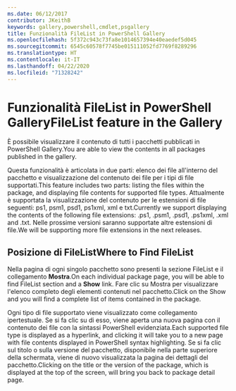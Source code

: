 ```yaml
---
ms.date: 06/12/2017
contributor: JKeithB
keywords: gallery,powershell,cmdlet,psgallery
title: Funzionalità FileList in PowerShell Gallery
ms.openlocfilehash: 5f372c943c73fa8e1014657394e40eaedef5d045
ms.sourcegitcommit: 6545c60578f7745be015111052fd7769f8289296
ms.translationtype: HT
ms.contentlocale: it-IT
ms.lasthandoff: 04/22/2020
ms.locfileid: "71328242"
---
```

# <a name="filelist-feature-in-the-gallery"></a><span data-ttu-id="ea601-103">Funzionalità FileList in PowerShell Gallery</span><span class="sxs-lookup"><span data-stu-id="ea601-103">FileList feature in the Gallery</span></span>

<span data-ttu-id="ea601-104">È possibile visualizzare il contenuto di tutti i pacchetti pubblicati in PowerShell Gallery.</span><span class="sxs-lookup"><span data-stu-id="ea601-104">You are able to view the contents in all packages published in the gallery.</span></span>

<span data-ttu-id="ea601-105">Questa funzionalità è articolata in due parti: elenco dei file all'interno del pacchetto e visualizzazione del contenuto dei file per i tipi di file supportati.</span><span class="sxs-lookup"><span data-stu-id="ea601-105">This feature includes two parts: listing the files within the package, and displaying file contents for supported file types.</span></span> <span data-ttu-id="ea601-106">Attualmente è supportata la visualizzazione del contenuto per le estensioni di file seguenti: ps1, psm1, psd1, ps1xml, xml e txt.</span><span class="sxs-lookup"><span data-stu-id="ea601-106">Currently we support displaying the contents of the following file extensions: .ps1, .psm1, .psd1, .ps1xml, .xml and .txt.</span></span> <span data-ttu-id="ea601-107">Nelle prossime versioni saranno supportate altre estensioni di file.</span><span class="sxs-lookup"><span data-stu-id="ea601-107">We will be supporting more file extensions in the next releases.</span></span>

## <a name="where-to-find-filelist"></a><span data-ttu-id="ea601-108">Posizione di FileList</span><span class="sxs-lookup"><span data-stu-id="ea601-108">Where to Find FileList</span></span>

<span data-ttu-id="ea601-109">Nella pagina di ogni singolo pacchetto sono presenti la sezione FileList e il collegamento **Mostra**.</span><span class="sxs-lookup"><span data-stu-id="ea601-109">On each individual package page, you will be able to find FileList section and a **Show** link.</span></span> <span data-ttu-id="ea601-110">Fare clic su Mostra per visualizzare l'elenco completo degli elementi contenuti nel pacchetto.</span><span class="sxs-lookup"><span data-stu-id="ea601-110">Click on the Show and you will find a complete list of items contained in the package.</span></span>

<span data-ttu-id="ea601-111">Ogni tipo di file supportato viene visualizzato come collegamento ipertestuale. Se si fa clic su di esso, viene aperta una nuova pagina con il contenuto dei file con la sintassi PowerShell evidenziata.</span><span class="sxs-lookup"><span data-stu-id="ea601-111">Each supported file type is displayed as a hyperlink, and clicking it will take you to a new page with file contents displayed in PowerShell syntax highlighting.</span></span> <span data-ttu-id="ea601-112">Se si fa clic sul titolo o sulla versione del pacchetto, disponibile nella parte superiore della schermata, viene di nuovo visualizzata la pagina dei dettagli del pacchetto.</span><span class="sxs-lookup"><span data-stu-id="ea601-112">Clicking on the title or the version of the package, which is displayed at the top of the screen, will bring you back to package detail page.</span></span>
